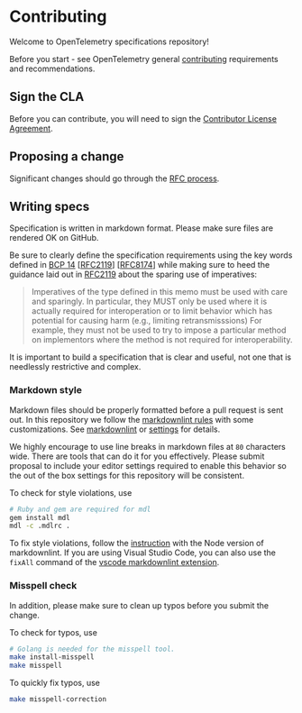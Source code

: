 # Contributing

Welcome to OpenTelemetry specifications repository!

Before you start - see OpenTelemetry general [contributing](https://github.com/open-telemetry/community/blob/master/CONTRIBUTING.md) requirements and recommendations.

## Sign the CLA

Before you can contribute, you will need to sign the [Contributor License Agreement](https://identity.linuxfoundation.org/projects/cncf).

## Proposing a change

Significant changes should go through the [RFC process](https://github.com/open-telemetry/rfcs).

## Writing specs

Specification is written in markdown format.
Please make sure files are rendered OK on GitHub.

Be sure to clearly define the specification requirements using the key words defined in [BCP 14](https://tools.ietf.org/html/bcp14) [[RFC2119](https://tools.ietf.org/html/rfc2119)] [[RFC8174](https://tools.ietf.org/html/rfc8174)] while making sure to heed the guidance laid out in [RFC2119](https://tools.ietf.org/html/rfc2119) about the sparing use of imperatives:

> Imperatives of the type defined in this memo must be used with care
> and sparingly.  In particular, they MUST only be used where it is
> actually required for interoperation or to limit behavior which has
> potential for causing harm (e.g., limiting retransmisssions)  For
> example, they must not be used to try to impose a particular method
> on implementors where the method is not required for
> interoperability.

It is important to build a specification that is clear and useful, not one that is needlessly restrictive and complex.

### Markdown style

Markdown files should be properly formatted before a pull request is sent out.
In this repository we follow the [markdownlint rules](https://github.com/DavidAnson/markdownlint#rules--aliases) with some customizations.
See [markdownlint](.markdownlint.yaml) or [settings](.vscode/settings.json) for details.

We highly encourage to use line breaks in markdown files at `80` characters wide.
There are tools that can do it for you effectively.
Please submit proposal to include your editor settings required to enable this behavior so the out of the box settings for this repository will be consistent.

To check for style violations, use

```bash
# Ruby and gem are required for mdl
gem install mdl
mdl -c .mdlrc .
```

To fix style violations, follow the [instruction](https://github.com/DavidAnson/markdownlint#optionsresultversion) with the Node version of markdownlint.
If you are using Visual Studio Code, you can also use the `fixAll` command of the [vscode markdownlint extension](https://github.com/DavidAnson/vscode-markdownlint).

### Misspell check

In addition, please make sure to clean up typos before you submit the change.

To check for typos, use

```bash
# Golang is needed for the misspell tool.
make install-misspell
make misspell
```

To quickly fix typos, use

```bash
make misspell-correction
```
